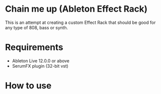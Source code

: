 # Chain me up (Ableton Effect Rack)
This is an attempt at creating a custom Effect Rack that should be good for any type of 808, bass or synth.

# Requirements
- Ableton Live 12.0.0 or above
- SerumFX plugin (32-bit vst)

# How to use

